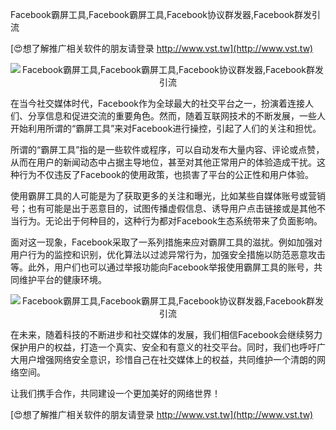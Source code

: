 Facebook霸屏工具,Facebook霸屏工具,Facebook协议群发器,Facebook群发引流

[😍想了解推广相关软件的朋友请登录 http://www.vst.tw](http://www.vst.tw)

 <center><img src="https://vst.tw/MP4/tuiguang/png/6.png" alt="Facebook霸屏工具,Facebook霸屏工具,Facebook协议群发器,Facebook群发引流"></center>

在当今社交媒体时代，Facebook作为全球最大的社交平台之一，扮演着连接人们、分享信息和促进交流的重要角色。然而，随着互联网技术的不断发展，一些人开始利用所谓的“霸屏工具”来对Facebook进行操控，引起了人们的关注和担忧。

所谓的“霸屏工具”指的是一些软件或程序，可以自动发布大量内容、评论或点赞，从而在用户的新闻动态中占据主导地位，甚至对其他正常用户的体验造成干扰。这种行为不仅违反了Facebook的使用政策，也损害了平台的公正性和用户体验。

使用霸屏工具的人可能是为了获取更多的关注和曝光，比如某些自媒体账号或营销号；也有可能是出于恶意目的，试图传播虚假信息、诱导用户点击链接或是其他不当行为。无论出于何种目的，这种行为都对Facebook生态系统带来了负面影响。

面对这一现象，Facebook采取了一系列措施来应对霸屏工具的滋扰。例如加强对用户行为的监控和识别，优化算法以过滤异常行为，加强安全措施以防范恶意攻击等。此外，用户们也可以通过举报功能向Facebook举报使用霸屏工具的账号，共同维护平台的健康环境。

 <center><img src="https://vst.tw/MP4/tuiguang/png/1.png" alt="Facebook霸屏工具,Facebook霸屏工具,Facebook协议群发器,Facebook群发引流"></center>

在未来，随着科技的不断进步和社交媒体的发展，我们相信Facebook会继续努力保护用户的权益，打造一个真实、安全和有意义的社交平台。同时，我们也呼吁广大用户增强网络安全意识，珍惜自己在社交媒体上的权益，共同维护一个清朗的网络空间。

让我们携手合作，共同建设一个更加美好的网络世界！

[😍想了解推广相关软件的朋友请登录 http://www.vst.tw](http://www.vst.tw)




